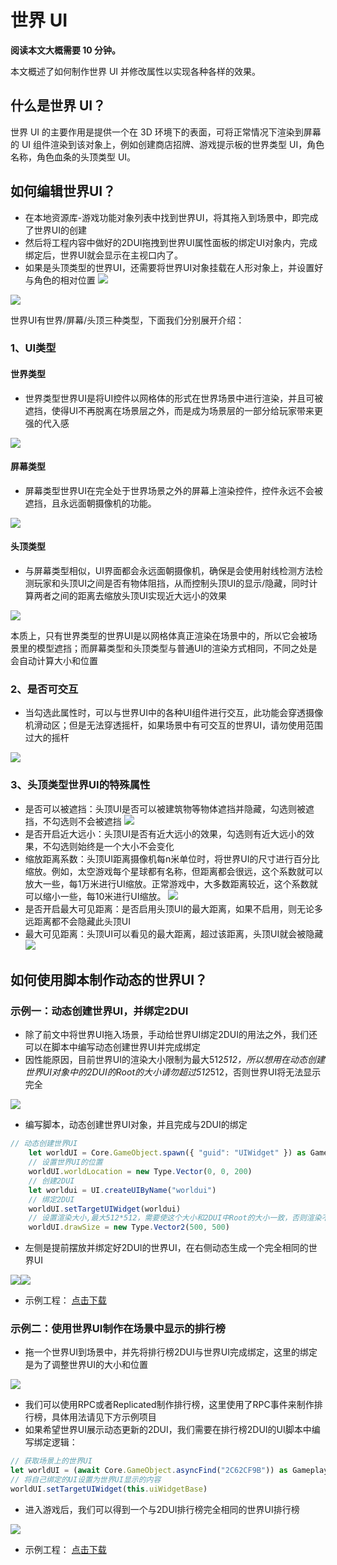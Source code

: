 # 世界 UI

**阅读本文大概需要 10 分钟。**

本文概述了如何制作世界 UI 并修改属性以实现各种各样的效果。

## 什么是世界 UI？

世界 UI 的主要作用是提供一个在 3D 环境下的表面，可将正常情况下渲染到屏幕的 UI 组件渲染到该对象上，例如创建商店招牌、游戏提示板的世界类型 UI，角色名称，角色血条的头顶类型 UI。

## 如何编辑世界UI？

* 在本地资源库-游戏功能对象列表中找到世界UI，将其拖入到场景中，即完成了世界UI的创建
* 然后将工程内容中做好的2DUI拖拽到世界UI属性面板的绑定UI对象内，完成绑定后，世界UI就会显示在主视口内了。
* 如果是头顶类型的世界UI，还需要将世界UI对象挂载在人形对象上，并设置好与角色的相对位置
![](https://cdn.233xyx.com/1684476052889_393.png)

![](https://cdn.233xyx.com/1684476052651_226.png)

世界UI有世界/屏幕/头顶三种类型，下面我们分别展开介绍：

### 1、UI类型

#### 世界类型

* 世界类型世界UI是将UI控件以网格体的形式在世界场景中进行渲染，并且可被遮挡，使得UI不再脱离在场景层之外，而是成为场景层的一部分给玩家带来更强的代入感

![](https://cdn.233xyx.com/1684476052356_275.gif)

#### 屏幕类型

* 屏幕类型世界UI在完全处于世界场景之外的屏幕上渲染控件，控件永远不会被遮挡，且永远面朝摄像机的功能。

![](https://cdn.233xyx.com/1684476052967_502.gif)

#### 头顶类型

* 与屏幕类型相似，UI界面都会永远面朝摄像机，确保是会使用射线检测方法检测玩家和头顶UI之间是否有物体阻挡，从而控制头顶UI的显示/隐藏，同时计算两者之间的距离去缩放头顶UI实现近大远小的效果

![](https://cdn.233xyx.com/1684476052180_110.gif)

本质上，只有世界类型的世界UI是以网格体真正渲染在场景中的，所以它会被场景里的模型遮挡；而屏幕类型和头顶类型与普通UI的渲染方式相同，不同之处是会自动计算大小和位置

### 2、是否可交互

* 当勾选此属性时，可以与世界UI中的各种UI组件进行交互，此功能会穿透摄像机滑动区；但是无法穿透摇杆，如果场景中有可交互的世界UI，请勿使用范围过大的摇杆

![](https://cdn.233xyx.com/1684476052270_684.gif)

### 3、头顶类型世界UI的特殊属性

* 是否可以被遮挡：头顶UI是否可以被建筑物等物体遮挡并隐藏，勾选则被遮挡，不勾选则不会被遮挡
  ![](https://cdn.233xyx.com/1684476052525_871.gif)
* 是否开启近大远小：头顶UI是否有近大远小的效果，勾选则有近大远小的效果，不勾选则始终是一个大小不会变化
* 缩放距离系数：头顶UI距离摄像机每n米单位时，将世界UI的尺寸进行百分比缩放。例如，太空游戏每个星球都有名称，但距离都会很远，这个系数就可以放大一些，每1万米进行UI缩放。正常游戏中，大多数距离较近，这个系数就可以缩小一些，每10米进行UI缩放。
  ![](https://cdn.233xyx.com/1684476052369_954.gif)
* 是否开启最大可见距离：是否启用头顶UI的最大距离，如果不启用，则无论多远距离都不会隐藏此头顶UI
* 最大可见距离：头顶UI可以看见的最大距离，超过该距离，头顶UI就会被隐藏
  ![](https://cdn.233xyx.com/1684476052926_316.gif)


## 如何使用脚本制作动态的世界UI？

### **示例一：动态创建世界UI，并绑定2DUI**

* 除了前文中将世界UI拖入场景，手动给世界UI绑定2DUI的用法之外，我们还可以在脚本中编写动态创建世界UI并完成绑定
* 因性能原因，目前世界UI的渲染大小限制为最大512*512，所以想用在动态创建世界UI对象中的2DUI的Root的大小请勿超过512*512，否则世界UI将无法显示完全

![](https://cdn.233xyx.com/1684476052263_048.png)

* 编写脚本，动态创建世界UI对象，并且完成与2DUI的绑定

```JavaScript
// 动态创建世界UI
    let worldUI = Core.GameObject.spawn({ "guid": "UIWidget" }) as Gameplay.UIWidget
    // 设置世界UI的位置
    worldUI.worldLocation = new Type.Vector(0, 0, 200)
    // 创建2DUI
    let worldui = UI.createUIByName("worldui")
    // 绑定2DUI
    worldUI.setTargetUIWidget(worldui)
    // 设置渲染大小,最大512*512，需要使这个大小和2DUI中Root的大小一致，否则渲染不全
    worldUI.drawSize = new Type.Vector2(500, 500)
```

* 左侧是提前摆放并绑定好2DUI的世界UI，在右侧动态生成一个完全相同的世界UI

![](https://cdn.233xyx.com/1684476052734_432.png)![](https://cdn.233xyx.com/1684476052563_134.gif)

* 示例工程： [点击下载](https://cdn.233xyx.com/1684476052851_298.7z)

### **示例二：使用世界UI制作在场景中显示的排行榜**

* 拖一个世界UI到场景中，并先将排行榜2DUI与世界UI完成绑定，这里的绑定是为了调整世界UI的大小和位置

![](https://cdn.233xyx.com/1684476052483_806.png)

* 我们可以使用RPC或者Replicated制作排行榜，这里使用了RPC事件来制作排行榜，具体用法请见下方示例项目
* 如果希望世界UI展示动态更新的2DUI，我们需要在排行榜2DUI的UI脚本中编写绑定逻辑：

```TypeScript
// 获取场景上的世界UI
let worldUI = (await Core.GameObject.asyncFind("2C62CF9B")) as Gameplay.UIWidget
// 将自己绑定的UI设置为世界UI显示的内容
worldUI.setTargetUIWidget(this.uiWidgetBase)
```

* 进入游戏后，我们可以得到一个与2DUI排行榜完全相同的世界UI排行榜

![](https://cdn.233xyx.com/1684476052356_858.gif)

* 示例工程： [点击下载](https://cdn.233xyx.com/1684476052812_032.7z)
